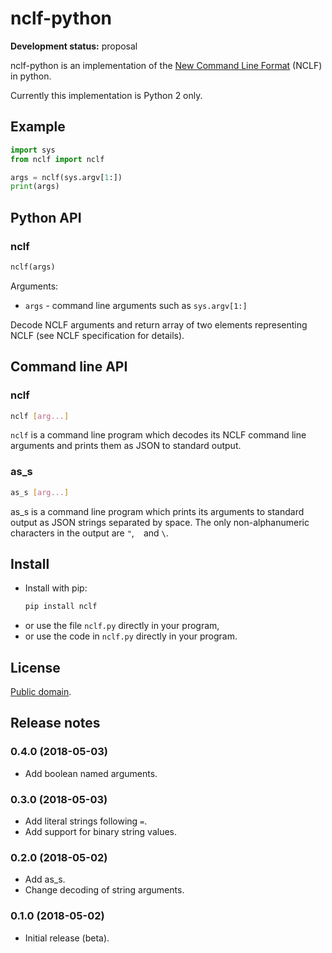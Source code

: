 # nclf-python

**Development status:** proposal

nclf-python is an implementation of the
[New Command Line Format](https://github.com/peterkuma/nclf) (NCLF)
in python.

Currently this implementation is Python 2 only.

## Example

```python
import sys
from nclf import nclf

args = nclf(sys.argv[1:])
print(args)
```

## Python API

### nclf

```python
nclf(args)
````

Arguments:

- `args` - command line arguments such as `sys.argv[1:]`

Decode NCLF arguments and return array of two elements representing NCLF
(see NCLF specification for details).

## Command line API

### nclf

```sh
nclf [arg...]
```

`nclf` is a command line program which decodes its NCLF command line arguments
and prints them as JSON to standard output.

### as_s

```sh
as_s [arg...]
```

as_s is a command line program which prints its arguments to standard output
as JSON strings separated by space. The only non-alphanumeric characters in the
output are `"`, ` ` and `\`.

## Install

- Install with pip:
    ```sh
    pip install nclf
    ```
- or use the file `nclf.py` directly in your program,
- or use the code in `nclf.py` directly in your program.

## License

[Public domain](LICENSE.md).

## Release notes

### 0.4.0 (2018-05-03)

- Add boolean named arguments.

### 0.3.0 (2018-05-03)

- Add literal strings following `=`.
- Add support for binary string values.

### 0.2.0 (2018-05-02)

- Add as_s.
- Change decoding of string arguments.

### 0.1.0 (2018-05-02)

- Initial release (beta).
